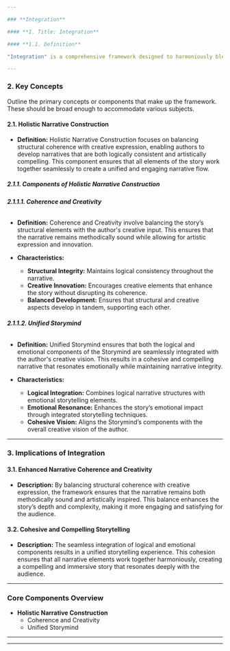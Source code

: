 ```yaml
---

### **Integration**

#### **1. Title: Integration**

#### **1.1. Definition**

"Integration" is a comprehensive framework designed to harmoniously blend structural elements with an author's unique storytelling style. This framework emphasizes the seamless amalgamation of various narrative components to ensure that the story remains methodically sound while allowing for creative expression. By balancing structural coherence with artistic innovation, Integration fosters a unified and compelling narrative construction that aligns with both the Storymind’s logical and emotional components and the author's creative vision.

---
```


### **2. Key Concepts**

Outline the primary concepts or components that make up the framework. These should be broad enough to accommodate various subjects.

#### **2.1. Holistic Narrative Construction**

- **Definition:**
  Holistic Narrative Construction focuses on balancing structural coherence with creative expression, enabling authors to develop narratives that are both logically consistent and artistically compelling. This component ensures that all elements of the story work together seamlessly to create a unified and engaging narrative flow.

##### **2.1.1. Components of Holistic Narrative Construction**

###### **2.1.1.1. Coherence and Creativity**

- **Definition:**
  Coherence and Creativity involve balancing the story’s structural elements with the author's creative input. This ensures that the narrative remains methodically sound while allowing for artistic expression and innovation.

- **Characteristics:**
  - **Structural Integrity:** Maintains logical consistency throughout the narrative.
  - **Creative Innovation:** Encourages creative elements that enhance the story without disrupting its coherence.
  - **Balanced Development:** Ensures that structural and creative aspects develop in tandem, supporting each other.

###### **2.1.1.2. Unified Storymind**

- **Definition:**
  Unified Storymind ensures that both the logical and emotional components of the Storymind are seamlessly integrated with the author's creative vision. This results in a cohesive and compelling narrative that resonates emotionally while maintaining narrative integrity.

- **Characteristics:**
  - **Logical Integration:** Combines logical narrative structures with emotional storytelling elements.
  - **Emotional Resonance:** Enhances the story’s emotional impact through integrated storytelling techniques.
  - **Cohesive Vision:** Aligns the Storymind’s components with the overall creative vision of the author.

---

### **3. Implications of Integration**

#### **3.1. Enhanced Narrative Coherence and Creativity**

- **Description:**
  By balancing structural coherence with creative expression, the framework ensures that the narrative remains both methodically sound and artistically inspired. This balance enhances the story’s depth and complexity, making it more engaging and satisfying for the audience.

#### **3.2. Cohesive and Compelling Storytelling**

- **Description:**
  The seamless integration of logical and emotional components results in a unified storytelling experience. This cohesion ensures that all narrative elements work together harmoniously, creating a compelling and immersive story that resonates deeply with the audience.

---

### **Core Components Overview**

- **Holistic Narrative Construction**
  - Coherence and Creativity
  - Unified Storymind

---

---
